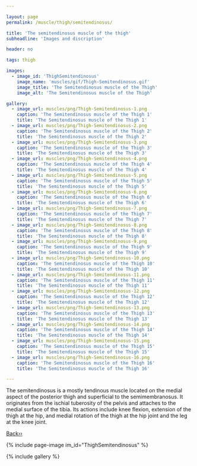 ```yaml
---

layout: page
permalink: /muscle/thigh/semitendinosus/

title: 'The semitendinosus muscle of the thigh'
subheadline: 'Images and discription'

header: no

tags: thigh

images:
  - image_id: 'ThighSemitendinosus'
    image_name: 'muscles/gif/Thigh-Semitendinosus.gif'
    image_title: 'The Semitendinosus muscle of the Thigh'
    image_alt: 'The Semitendinosus muscle of the Thigh' 

gallery:
  - image_url: muscles/png/Thigh-Semitendinosus-1.png
    caption: 'The Semitendinosus muscle of the Thigh 1'
    title: 'The Semitendinosus muscle of the Thigh 1'
  - image_url: muscles/png/Thigh-Semitendinosus-2.png
    caption: 'The Semitendinosus muscle of the Thigh 2'
    title: 'The Semitendinosus muscle of the Thigh 2'
  - image_url: muscles/png/Thigh-Semitendinosus-3.png
    caption: 'The Semitendinosus muscle of the Thigh 3'
    title: 'The Semitendinosus muscle of the Thigh 3'
  - image_url: muscles/png/Thigh-Semitendinosus-4.png
    caption: 'The Semitendinosus muscle of the Thigh 4'
    title: 'The Semitendinosus muscle of the Thigh 4'
  - image_url: muscles/png/Thigh-Semitendinosus-5.png
    caption: 'The Semitendinosus muscle of the Thigh 5'
    title: 'The Semitendinosus muscle of the Thigh 5'
  - image_url: muscles/png/Thigh-Semitendinosus-6.png
    caption: 'The Semitendinosus muscle of the Thigh 6'
    title: 'The Semitendinosus muscle of the Thigh 6'
  - image_url: muscles/png/Thigh-Semitendinosus-7.png
    caption: 'The Semitendinosus muscle of the Thigh 7'
    title: 'The Semitendinosus muscle of the Thigh 7'
  - image_url: muscles/png/Thigh-Semitendinosus-8.png
    caption: 'The Semitendinosus muscle of the Thigh 8'
    title: 'The Semitendinosus muscle of the Thigh 8'
  - image_url: muscles/png/Thigh-Semitendinosus-9.png
    caption: 'The Semitendinosus muscle of the Thigh 9'
    title: 'The Semitendinosus muscle of the Thigh 9'
  - image_url: muscles/png/Thigh-Semitendinosus-10.png
    caption: 'The Semitendinosus muscle of the Thigh 10'
    title: 'The Semitendinosus muscle of the Thigh 10'
  - image_url: muscles/png/Thigh-Semitendinosus-11.png
    caption: 'The Semitendinosus muscle of the Thigh 11'
    title: 'The Semitendinosus muscle of the Thigh 11'
  - image_url: muscles/png/Thigh-Semitendinosus-12.png
    caption: 'The Semitendinosus muscle of the Thigh 12'
    title: 'The Semitendinosus muscle of the Thigh 12'
  - image_url: muscles/png/Thigh-Semitendinosus-13.png
    caption: 'The Semitendinosus muscle of the Thigh 13'
    title: 'The Semitendinosus muscle of the Thigh 13'
  - image_url: muscles/png/Thigh-Semitendinosus-14.png
    caption: 'The Semitendinosus muscle of the Thigh 14'
    title: 'The Semitendinosus muscle of the Thigh 14'
  - image_url: muscles/png/Thigh-Semitendinosus-15.png
    caption: 'The Semitendinosus muscle of the Thigh 15'
    title: 'The Semitendinosus muscle of the Thigh 15'
  - image_url: muscles/png/Thigh-Semitendinosus-16.png
    caption: 'The Semitendinosus muscle of the Thigh 16'
    title: 'The Semitendinosus muscle of the Thigh 16'

---
```


The semitendinosus is a mostly tendinous muscle located on the medial aspect of the posterior thigh and superficial to the semimembranosus. It originates from the ischial tuberosity of the pelvis and attaches to the medial surface of the tibia. Its actions include knee flexion, extension of the thigh at the hip, and medial rotation of the thigh at the hip joint and the leg at the knee joint.

[Back››](/muscle/thigh/posterior/)

{% include page-image im_id="ThighSemitendinosus" %}

{% include gallery %}
